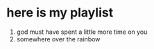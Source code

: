 # here is my playlist 

1. god must have spent a little more time on you 
2. somewhere over the rainbow 
